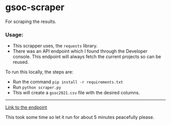 # gsoc-scraper
For scraping the results.

### Usage:
- This scrapper uses, the ```requests``` library.
- There was an API endpoint which I found through the Developer console. This endpoint will always fetch the current projects so can be reused.

To run this locally, the steps are:
- Run the command ```pip install -r requirements.txt```
- Run ```python scraper.py```
- This will create a ```gsoc2021.csv``` file with the desired columns.

---
[Link to the endpoint](https://summerofcode.withgoogle.com/api/program/current/project/?page=1&page_size=20)

This took some time so let it run for about 5 minutes peacefully please.
